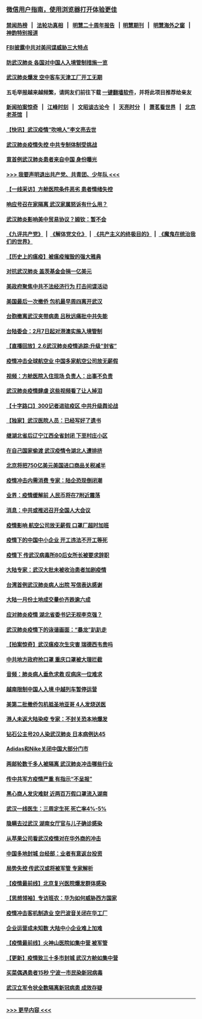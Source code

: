 ### [微信用户指南，使用浏览器打开体验更佳](https://github.com/gfw-breaker/banned-news1/blob/master/indexes/wechat-guide.md?t=0)
#### [禁闻热榜](热点新闻.md?t=0)  &nbsp;&nbsp;|&nbsp;&nbsp; [法轮功真相](https://github.com/gfw-breaker/truth/blob/master/README.md?t=0) &nbsp;&nbsp;|&nbsp;&nbsp; [明慧二十周年报告](https://github.com/gfw-breaker/mh-reports/blob/master/README.md?t=0) &nbsp;&nbsp;|&nbsp;&nbsp;[明慧期刊](https://github.com/gfw-breaker/mh-qikan) &nbsp;&nbsp;|&nbsp;&nbsp; [明慧海外之窗](https://github.com/gfw-breaker/mh-news/blob/master/README.md?t=0) &nbsp;&nbsp;|&nbsp;&nbsp; [神韵特别报道](https://github.com/gfw-breaker/mh-news/blob/master/shenyun.md?t=0)
#### [FBI披露中共对美间谍威胁三大特点](../pages/nsc413/n11849700.md?t=02070402) 
#### [防武汉肺炎 各国对中国人入境管制措施一览](../pages/nsc413/n11838726.md?t=02070402) 
#### [武汉肺炎爆发 空中客车天津工厂开工无期](../pages/nsc413/n11849634.md?t=02070402) 
#### 五毛举报越来越频繁，请网友们前往下载 [一键翻墙软件](https://github.com/gfw-breaker/ssr-accounts)，并将此项目推荐给亲友
#### [新闻拍案惊奇](https://github.com/gfw-breaker/banned-news1/blob/master/pages/link4.md) &nbsp;&nbsp;|&nbsp;&nbsp; [江峰时刻](https://github.com/gfw-breaker/banned-news1/blob/master/pages/link4.md) &nbsp;&nbsp;|&nbsp;&nbsp; [文昭谈古论今](https://github.com/gfw-breaker/banned-news1/blob/master/pages/link4.md) &nbsp;&nbsp;|&nbsp;&nbsp; [天亮时分](https://github.com/gfw-breaker/banned-news1/blob/master/pages/link4.md) &nbsp;&nbsp;|&nbsp;&nbsp; [萧茗看世界](https://github.com/gfw-breaker/banned-news1/blob/master/pages/link4.md) &nbsp;&nbsp;|&nbsp;&nbsp; [北京老茶馆](https://github.com/gfw-breaker/banned-news1/blob/master/pages/link4.md) &nbsp;&nbsp;|&nbsp;&nbsp; 
#### [【快讯】武汉疫情“吹哨人”李文亮去世](../pages/nsc413/n11849459.md?t=02070402) 
#### [武汉肺炎疫情失控 中共专制体制受挑战](../pages/nsc413/n11849457.md?t=02070402) 
#### [意首例武汉肺炎患者来自中国 身份曝光](../pages/nsc413/n11849454.md?t=02070402) 
#### [>>> 我要声明退出共产党、共青团、少年队 <<<](https://github.com/begood0513/goodnews/blob/master/quit/letter.md) 
#### [【一线采访】方舱医院条件恶劣 患者情绪失控](../pages/nsc413/n11848910.md?t=02070402) 
#### [响应号召在家隔离 武汉家属怒诉有什么用？](../pages/nsc413/n11849412.md?t=02070402) 
#### [武汉肺炎影响美中贸易协议？姆钦：暂不会](../pages/nsc413/n11849497.md?t=02070402) 
#### [《九评共产党》](https://github.com/begood0513/9ping.md/blob/master/README.md) &nbsp;|&nbsp; [《解体党文化》](../../../../jtdwh.md/blob/master/README.md)  &nbsp;|&nbsp; [《共产主义的终极目的》](../../../../gczydzjmd.md/blob/master/README.md) &nbsp;|&nbsp; [《魔鬼在统治我们的世界》](../../../../mgztzwmdsj.md/blob/master/README.md) 
#### [【历史上的瘟疫】被瘟疫摧毁的强大雅典](../pages/nsc413/n11849036.md?t=02070402) 
#### [对抗武汉肺炎 盖茨基金会捐一亿美元](../pages/nsc413/n11848953.md?t=02070402) 
#### [美政府聚焦中共不法经济行为 打击间谍活动](../pages/nsc413/n11849322.md?t=02070402) 
#### [美国最后一次撤侨 包机最早周四离开武汉](../pages/nsc413/n11849395.md?t=02070402) 
#### [台胞撤离武汉夹带病患 吕秋远痛批中共失能](../pages/nsc413/n11849153.md?t=02070402) 
#### [台陆委会：2月7日起对港澳实施入境管制](../pages/nsc413/n11848681.md?t=02070402) 
#### [【直播回放】2.6武汉肺炎疫情追踪:升级“封省”](../pages/nsc413/n11848948.md?t=02070402) 
#### [疫情冲击全球航空业 中国多家航空公司放无薪假](../pages/nsc413/n11849188.md?t=02070402) 
#### [视频：方舱医院入住现场 负责人：出事不负责](../pages/nsc413/n11845312.md?t=02070402) 
#### [武汉肺炎疫情肆虐 这些视频看了让人掉泪](../pages/nsc413/n11848904.md?t=02070402) 
#### [【十字路口】300记者进驻疫区 中共升级舆论战](../pages/nsc413/n11847578.md?t=02070402) 
#### [【独家】武汉医院人员：已经写好了遗书](../pages/nsc413/n11848942.md?t=02070402) 
#### [继湖北省后辽宁江西全省封闭 下至村庄小区](../pages/nsc413/n11848814.md?t=02070402) 
#### [在自己国家偷渡 武汉疫情令湖北人遭排挤](../pages/nsc413/n11848737.md?t=02070402) 
#### [北京将把750亿美元美国进口商品关税减半](../pages/nsc413/n11848896.md?t=02070402) 
#### [疫情冲击内需消费 专家：陆企恐现倒闭潮](../pages/nsc413/n11849265.md?t=02070402) 
#### [业界：疫情缓解前 人民币将在7附近震荡](../pages/nsc413/n11848445.md?t=02070402) 
#### [消息：中共或推迟召开全国人大会议](../pages/nsc413/n11848698.md?t=02070402) 
#### [疫情影响 航空公司放无薪假 口罩厂超时加班](../pages/nsc413/n11848173.md?t=02070402) 
#### [疫情下的中国中小企业 开工违法不开工等死](../pages/nsc413/n11848520.md?t=02070402) 
#### [疫情下 传武汉病毒所80后女所长被要求辞职](../pages/nsc413/n11842494.md?t=02070402) 
#### [大陆专家：武汉大批未被收治患者加剧疫情](../pages/nsc413/n11848163.md?t=02070402) 
#### [台湾首例武汉肺炎病人出院 写信表达感谢](../pages/nsc413/n11848408.md?t=02070402) 
#### [大陆一月份土地成交量价齐跌逾六成](../pages/nsc413/n11847770.md?t=02070402) 
#### [应对肺炎疫情 湖北省委书记无视李克强？](../pages/nsc413/n11848018.md?t=02070402) 
#### [武汉肺炎疫情下的诙谐画面：“暴龙”趴趴走](../pages/nsc413/n11848057.md?t=02070402) 
#### [【拍案惊奇】武汉瘟疫次生灾害 瑞德西韦贵吗](../pages/nsc413/n11847587.md?t=02070402) 
#### [中共地方政府抢口罩 重庆口罩被大理拦截](../pages/nsc413/n11848150.md?t=02070402) 
#### [音频：肺炎病人垂危求救 叹病床一位难求](../pages/nsc413/n11847883.md?t=02070402) 
#### [越南限制中国人入境 中越列车暂停运营](../pages/nsc413/n11847844.md?t=02070402) 
#### [美第二批撤侨包机抵圣地亚哥 4人发烧送医](../pages/nsc413/n11847923.md?t=02070402) 
#### [港人未返大陆染疫 专家：不封关恐本地爆发](../pages/nsc413/n11848021.md?t=02070402) 
#### [钻石公主号20人染武汉肺炎 日本病例达45](../pages/nsc413/n11847823.md?t=02070402) 
#### [Adidas和Nike关闭中国大部分门市](../pages/nsc413/n11847720.md?t=02070402) 
#### [两邮轮数千多人被隔离 武汉肺炎冲击哪些行业](../pages/nsc413/n11847456.md?t=02070402) 
#### [传中共军方疫情严重 有指示“不呈报”](../pages/nsc413/n11847828.md?t=02070402) 
#### [黑心商人发灾难财 近两百万假口罩流入湖南](../pages/nsc413/n11847794.md?t=02070402) 
#### [武汉一线医生：三周定生死 死亡率4%-5%](../pages/nsc413/n11847780.md?t=02070402) 
#### [隐瞒去过武汉 湖南女厅官与儿子确诊感染](../pages/nsc413/n11847669.md?t=02070402) 
#### [从苹果公司看武汉疫情对在华外商的冲击](../pages/nsc413/n11847586.md?t=02070402) 
#### [中国多地封城 台经部：业者有意返台投资](../pages/nsc413/n11847732.md?t=02070402) 
#### [局势失控 传武汉或将被军管 专家解析](../pages/nsc413/n11847458.md?t=02070402) 
#### [【疫情最前线】北京复兴医院爆发群体感染](../pages/nsc413/n11847626.md?t=02070402) 
#### [【思想领袖】专访班农：华为如何威胁西方国家](../pages/nsc413/n11847306.md?t=02070402) 
#### [疫情冲击客机制造业 空巴波音关闭在华工厂](../pages/nsc413/n11847550.md?t=02070402) 
#### [企业运营成未知数 大陆中小企业难上加难](../pages/nsc413/n11847477.md?t=02070402) 
#### [【疫情最前线】火神山医院如集中营 被军管](../pages/nsc413/n11847524.md?t=02070402) 
#### [【更新】疫情致三十多市封城 武汉方舱如集中营](../pages/nsc413/n11801312.md?t=02070402) 
#### [买菜偶遇患者15秒 宁波一市民染新冠病毒](../pages/nsc413/n11847294.md?t=02070402) 
#### [武汉立军令状全数隔离新冠病患 成效存疑](../pages/nsc413/n11847328.md?t=02070402) 

----
#### [ >>> 更早内容 <<< ](../indexes/nsc413-earlier.md)
